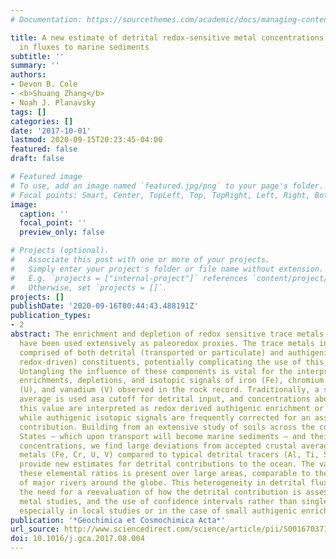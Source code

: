 ```yaml
---
# Documentation: https://sourcethemes.com/academic/docs/managing-content/

title: A new estimate of detrital redox-sensitive metal concentrations and variability
  in fluxes to marine sediments
subtitle: ''
summary: ''
authors:
- Devon B. Cole
- <b>Shuang Zhang</b>
- Noah J. Planavsky
tags: []
categories: []
date: '2017-10-01'
lastmod: 2020-09-15T20:23:45-04:00
featured: false
draft: false

# Featured image
# To use, add an image named `featured.jpg/png` to your page's folder.
# Focal points: Smart, Center, TopLeft, Top, TopRight, Left, Right, BottomLeft, Bottom, BottomRight.
image:
  caption: ''
  focal_point: ''
  preview_only: false

# Projects (optional).
#   Associate this post with one or more of your projects.
#   Simply enter your project's folder or file name without extension.
#   E.g. `projects = ["internal-project"]` references `content/project/deep-learning/index.md`.
#   Otherwise, set `projects = []`.
projects: []
publishDate: '2020-09-16T00:44:43.488191Z'
publication_types:
- 2
abstract: The enrichment and depletion of redox sensitive trace metals in marine sediments
  have been used extensively as paleoredox proxies. The trace metals in shale are
  comprised of both detrital (transported or particulate) and authigenic (precipitated,
  redox-driven) constituents, potentially complicating the use of this suite of proxies.
  Untangling the influence of these components is vital for the interpretation of
  enrichments, depletions, and isotopic signals of iron (Fe), chromium (Cr), uranium
  (U), and vanadium (V) observed in the rock record. Traditionally, a single crustal
  average is used asa cutoff for detrital input, and concentrations above or below
  this value are interpreted as redox derived authigenic enrichment or depletion,
  while authigenic isotopic signals are frequently corrected for an assumed detrital
  contribution. Building from an extensive study of soils across the continental United
  States – which upon transport will become marine sediments – and their elemental
  concentrations, we find large deviations from accepted crustal averages in redox-sensitive
  metals (Fe, Cr, U, V) compared to typical detrital tracers (Al, Ti, Sc, Th) and
  provide new estimates for detrital contributions to the ocean. The variability in
  these elemental ratios is present over large areas, comparable to the catchment-size
  of major rivers around the globe. This heterogeneity in detrital flux highlights
  the need for a reevaluation of how the detrital contribution is assessed in trace
  metal studies, and the use of confidence intervals rather than single average values,
  especially in local studies or in the case of small authigenic enrichments.
publication: '*Geochimica et Cosmochimica Acta*'
url_source: http://www.sciencedirect.com/science/article/pii/S0016703717304714
doi: 10.1016/j.gca.2017.08.004
---
```

